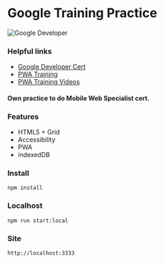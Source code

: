 # Google Training Practice

![Google Developer](https://codelabs.developers.google.com/dev-pwa-training/PWA-training-badge.png)

### Helpful links

- [Google Developer Cert](https://developers.google.com/certification/mobile-web-specialist)
- [PWA Training](https://codelabs.developers.google.com/dev-pwa-training/)
- [PWA Training Videos](https://www.youtube.com/watch?v=psB_Pjwhbxo&list=PLNYkxOF6rcIB2xHBZ7opgc2Mv009X87Hh)


#### Own practice to do Mobile Web Specialist cert.

### Features

- HTML5 + Grid
- Accessibility
- PWA
- indexedDB

### Install

```
npm install
```

### Localhost

```
npm run start:local
```

### Site
```
http://localhost:3333
```